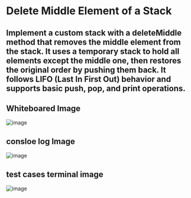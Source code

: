 # Delete Middle Element of a Stack

## Implement a custom stack with a deleteMiddle method that removes the middle element from the stack. It uses a temporary stack to hold all elements except the middle one, then restores the original order by pushing them back. It follows LIFO (Last In First Out) behavior and supports basic push, pop, and print operations.

## Whiteboared Image

![image](/Stack-Queue/Docs/DeleteMidWhiteBoared.JPG)

## consloe log Image
![image](/Stack-Queue/Docs/DeleteMiddleOutput.JPG)

## test cases terminal image

![image](/Stack-Queue/Docs/deleteMidTest.JPG)